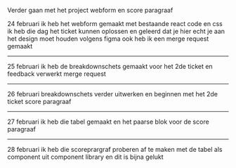 Verder gaan met het project webform en score paragraaf

24 februari ik heb het webform gemaakt met bestaande react code en css ik heb 
die dag het ticket kunnen oplossen 
en geleerd dat je hier echt je aan het design moet houden volgens figma 
ook heb ik een merge request gemaakt 

<hr>

25 februari ik heb de breakdownschets gemaakt voor het 2de ticket en feedback verwerkt merge request

<hr>

26 februari breakdownschets verder uitwerken en beginnen met het 2de ticket score paragraaf

<hr>

27 februari ik heb die tabel gemaakt en het paarse blok voor de score paragraaf

<hr>

28 februari ik heb die scoreprargraf proberen af te maken met de tabel als component 
uit component library en dit is bijna gelukt 
